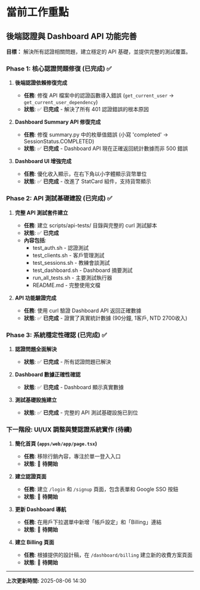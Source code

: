 # 當前工作重點

## 後端認證與 Dashboard API 功能完善

**目標：** 解決所有認證相關問題，建立穩定的 API 基礎，並提供完整的測試覆蓋。

### Phase 1: 核心認證問題修復 (已完成) ✅

1.  **後端認證依賴修復完成**
    - **任務**: 修復 API 檔案中的認證函數導入錯誤 (`get_current_user` → `get_current_user_dependency`)
    - **狀態**: ✅ **已完成** - 解決了所有 401 認證錯誤的根本原因

2.  **Dashboard Summary API 修復完成**
    - **任務**: 修復 summary.py 中的枚舉值錯誤 (小寫 'completed' → SessionStatus.COMPLETED)
    - **狀態**: ✅ **已完成** - Dashboard API 現在正確返回統計數據而非 500 錯誤

3.  **Dashboard UI 增強完成**
    - **任務**: 優化收入顯示，在右下角以小字體顯示貨幣單位
    - **狀態**: ✅ **已完成** - 改進了 StatCard 組件，支持貨幣顯示

### Phase 2: API 測試基礎建設 (已完成) ✅

1.  **完整 API 測試套件建立**
    - **任務**: 建立 scripts/api-tests/ 目錄與完整的 curl 測試腳本
    - **狀態**: ✅ **已完成**
    - **內容包括**:
      - test_auth.sh - 認證測試
      - test_clients.sh - 客戶管理測試  
      - test_sessions.sh - 教練會談測試
      - test_dashboard.sh - Dashboard 摘要測試
      - run_all_tests.sh - 主要測試執行器
      - README.md - 完整使用文檔

2.  **API 功能驗證完成**
    - **任務**: 使用 curl 驗證 Dashboard API 返回正確數據
    - **狀態**: ✅ **已完成** - 證實了真實統計數據 (90分鐘, 1客戶, NTD 2700收入)

### Phase 3: 系統穩定性確認 (已完成) ✅

1.  **認證問題全面解決**
    - **狀態**: ✅ **已完成** - 所有認證問題已解決
    
2.  **Dashboard 數據正確性確認**
    - **狀態**: ✅ **已完成** - Dashboard 顯示真實數據
    
3.  **測試基礎設施建立**
    - **狀態**: ✅ **已完成** - 完整的 API 測試基礎設施已到位

### 下一階段: UI/UX 調整與雙認證系統實作 (待續)

1.  **簡化首頁 (`apps/web/app/page.tsx`)**
    - **任務**: 移除行銷內容，專注於單一登入入口
    - **狀態**: 📝 **待開始**

2.  **建立認證頁面**
    - **任務**: 建立 `/login` 和 `/signup` 頁面，包含表單和 Google SSO 按鈕
    - **狀態**: 📝 **待開始**

3.  **更新 Dashboard 導航**
    - **任務**: 在用戶下拉選單中新增「帳戶設定」和「Billing」連結
    - **狀態**: 📝 **待開始**

4.  **建立 Billing 頁面**
    - **任務**: 根據提供的設計稿，在 `/dashboard/billing` 建立新的收費方案頁面
    - **狀態**: 📝 **待開始**

---
**上次更新時間:** 2025-08-06 14:30
